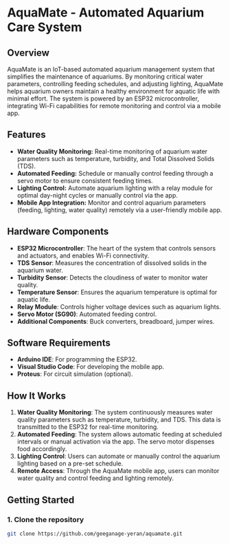 # AquaMate - Automated Aquarium Care System

## Overview
AquaMate is an IoT-based automated aquarium management system that simplifies the maintenance of aquariums. By monitoring critical water parameters, controlling feeding schedules, and adjusting lighting, AquaMate helps aquarium owners maintain a healthy environment for aquatic life with minimal effort. The system is powered by an ESP32 microcontroller, integrating Wi-Fi capabilities for remote monitoring and control via a mobile app.

## Features
- **Water Quality Monitoring:** Real-time monitoring of aquarium water parameters such as temperature, turbidity, and Total Dissolved Solids (TDS).
- **Automated Feeding:** Schedule or manually control feeding through a servo motor to ensure consistent feeding times.
- **Lighting Control:** Automate aquarium lighting with a relay module for optimal day-night cycles or manually control via the app.
- **Mobile App Integration:** Monitor and control aquarium parameters (feeding, lighting, water quality) remotely via a user-friendly mobile app.
  
## Hardware Components
- **ESP32 Microcontroller**: The heart of the system that controls sensors and actuators, and enables Wi-Fi connectivity.
- **TDS Sensor**: Measures the concentration of dissolved solids in the aquarium water.
- **Turbidity Sensor**: Detects the cloudiness of water to monitor water quality.
- **Temperature Sensor**: Ensures the aquarium temperature is optimal for aquatic life.
- **Relay Module**: Controls higher voltage devices such as aquarium lights.
- **Servo Motor (SG90)**: Automated feeding control.
- **Additional Components**: Buck converters, breadboard, jumper wires.

## Software Requirements
- **Arduino IDE**: For programming the ESP32.
- **Visual Studio Code**: For developing the mobile app.
- **Proteus**: For circuit simulation (optional).

## How It Works
1. **Water Quality Monitoring**: The system continuously measures water quality parameters such as temperature, turbidity, and TDS. This data is transmitted to the ESP32 for real-time monitoring.
2. **Automated Feeding**: The system allows automatic feeding at scheduled intervals or manual activation via the app. The servo motor dispenses food accordingly.
3. **Lighting Control**: Users can automate or manually control the aquarium lighting based on a pre-set schedule.
4. **Remote Access**: Through the AquaMate mobile app, users can monitor water quality and control feeding and lighting remotely.

## Getting Started

### 1. Clone the repository
```bash
git clone https://github.com/geeganage-yeran/aquamate.git
